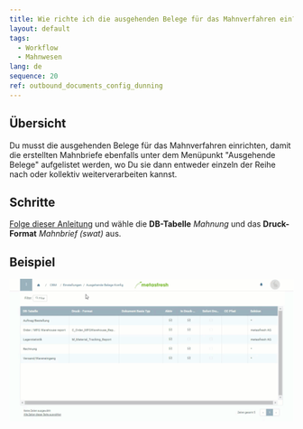 ```yaml
---
title: Wie richte ich die ausgehenden Belege für das Mahnverfahren ein?
layout: default
tags:
  - Workflow
  - Mahnwesen
lang: de
sequence: 20
ref: outbound_documents_config_dunning
---
```


## Übersicht
Du musst die ausgehenden Belege für das Mahnverfahren einrichten, damit die erstellten Mahnbriefe ebenfalls unter dem Menüpunkt "Ausgehende Belege" aufgelistet werden, wo Du sie dann entweder einzeln der Reihe nach oder kollektiv weiterverarbeiten kannst.

## Schritte
[Folge dieser Anleitung](Ausgehende_Belege_Konfig) und wähle die **DB-Tabelle** *Mahnung* und das **Druck-Format** *Mahnbrief (swat)* aus.

## Beispiel
![](assets/Ausgehende_Belege_Konfig+Mahnung.gif)
